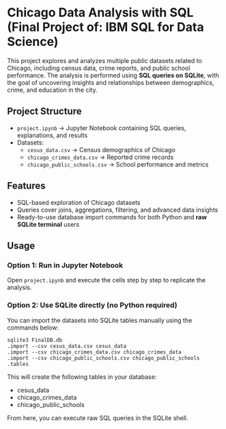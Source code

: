 # Chicago Data Analysis with SQL (Final Project of: IBM SQL for Data Science)

This project explores and analyzes multiple public datasets related to Chicago, including census data, crime reports, and public school performance. The analysis is performed using **SQL queries on SQLite**, with the goal of uncovering insights and relationships between demographics, crime, and education in the city.

## Project Structure
- `project.ipynb` → Jupyter Notebook containing SQL queries, explanations, and results  
- Datasets:  
  - `cesus_data.csv` → Census demographics of Chicago  
  - `chicago_crimes_data.csv` → Reported crime records  
  - `chicago_public_schools.csv` → School performance and metrics  

## Features
- SQL-based exploration of Chicago datasets  
- Queries cover joins, aggregations, filtering, and advanced data insights  
- Ready-to-use database import commands for both Python and **raw SQLite terminal** users  

## Usage

### Option 1: Run in Jupyter Notebook
Open `project.ipynb` and execute the cells step by step to replicate the analysis.

### Option 2: Use SQLite directly (no Python required)
You can import the datasets into SQLite tables manually using the commands below:

```
sqlite3 FinalDB.db
.import --csv cesus_data.csv cesus_data
.import --csv chicago_crimes_data.csv chicago_crimes_data
.import --csv chicago_public_schools.csv chicago_public_schools
.tables
```

This will create the following tables in your database:
- cesus_data
- chicago_crimes_data
- chicago_public_schools

From here, you can execute raw SQL queries in the SQLite shell.
